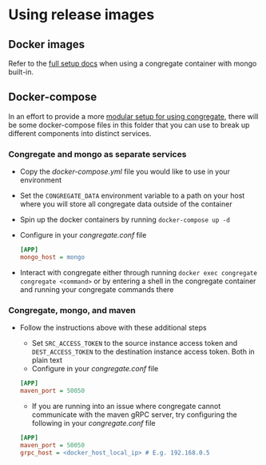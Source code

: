# Using release images

## Docker images

Refer to the [full setup docs](./docs/full_setup.md) when using a congregate container with mongo built-in.

## Docker-compose

In an effort to provide a more [modular setup for using congregate](https://gitlab.com/groups/gitlab-org/professional-services-automation/tools/-/epics/115),
there will be some docker-compose files in this folder
that you can use to break up different components into distinct services.

### Congregate and mongo as separate services

- Copy the *docker-compose.yml* file you would like to use in your environment
- Set the `CONGREGATE_DATA` environment variable to a path on your host
  where you will store all congregate data outside of the container
- Spin up the docker containers by running `docker-compose up -d`
- Configure in your *congregate.conf* file

    ```ini
    [APP]
    mongo_host = mongo
    ```

- Interact with congregate either through running `docker exec congregate congregate <command>`
  or by entering a shell in the congregate container and running your congregate commands there

### Congregate, mongo, and maven

- Follow the instructions above with these additional steps
    - Set `SRC_ACCESS_TOKEN` to the source instance access token and
     `DEST_ACCESS_TOKEN` to the destination instance access token. Both in plain text
    - Configure in your *congregate.conf* file

    ```ini
    [APP]
    maven_port = 50050
    ```

    - If you are running into an issue where congregate cannot communicate with
      the maven gRPC server, try configuring the following in your *congregate.conf* file 

    ```ini
    [APP]
    maven_port = 50050
    grpc_host = <docker_host_local_ip> # E.g. 192.168.0.5
    ```

